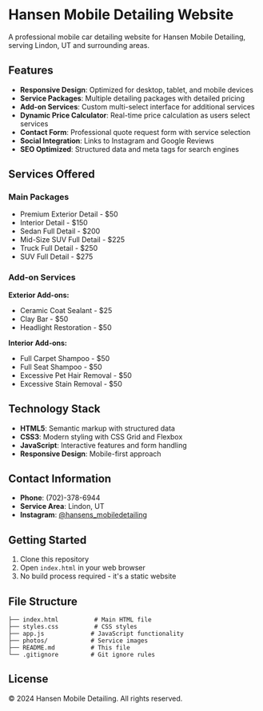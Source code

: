 # Hansen Mobile Detailing Website

A professional mobile car detailing website for Hansen Mobile Detailing, serving Lindon, UT and surrounding areas.

## Features

- **Responsive Design**: Optimized for desktop, tablet, and mobile devices
- **Service Packages**: Multiple detailing packages with detailed pricing
- **Add-on Services**: Custom multi-select interface for additional services
- **Dynamic Price Calculator**: Real-time price calculation as users select services
- **Contact Form**: Professional quote request form with service selection
- **Social Integration**: Links to Instagram and Google Reviews
- **SEO Optimized**: Structured data and meta tags for search engines

## Services Offered

### Main Packages
- Premium Exterior Detail - $50
- Interior Detail - $150
- Sedan Full Detail - $200
- Mid-Size SUV Full Detail - $225
- Truck Full Detail - $250
- SUV Full Detail - $275

### Add-on Services
**Exterior Add-ons:**
- Ceramic Coat Sealant - $25
- Clay Bar - $50
- Headlight Restoration - $50

**Interior Add-ons:**
- Full Carpet Shampoo - $50
- Full Seat Shampoo - $50
- Excessive Pet Hair Removal - $50
- Excessive Stain Removal - $50

## Technology Stack

- **HTML5**: Semantic markup with structured data
- **CSS3**: Modern styling with CSS Grid and Flexbox
- **JavaScript**: Interactive features and form handling
- **Responsive Design**: Mobile-first approach

## Contact Information

- **Phone**: (702)-378-6944
- **Service Area**: Lindon, UT
- **Instagram**: [@hansens_mobiledetailing](https://www.instagram.com/hansens_mobiledetailing/)

## Getting Started

1. Clone this repository
2. Open `index.html` in your web browser
3. No build process required - it's a static website

## File Structure

```
├── index.html          # Main HTML file
├── styles.css          # CSS styles
├── app.js             # JavaScript functionality
├── photos/            # Service images
├── README.md          # This file
└── .gitignore         # Git ignore rules
```

## License

© 2024 Hansen Mobile Detailing. All rights reserved.

